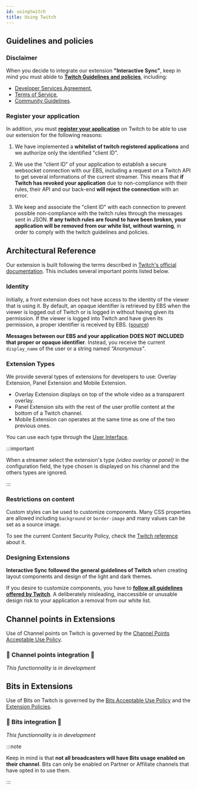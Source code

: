 ```yaml
---
id: usingtwitch
title: Using Twitch
---
```


## Guidelines and policies

### Disclaimer

When you decide to integrate our extension **"Interactive Sync"**, keep in mind you must abide to **[Twitch Guidelines and policies](https://dev.twitch.tv/docs/extensions/guidelines-and-policies)**, including:

-   [Developer Services Agreement](https://www.twitch.tv/p/fr-fr/legal/developer-agreement/),
-   [Terms of Service](https://www.twitch.tv/p/fr-fr/legal/terms-of-service/),
-   [Community Guidelines](https://www.twitch.tv/p/fr-fr/legal/community-guidelines/).

### Register your application

In addition, you must **[register your application](https://dev.twitch.tv/console/apps)** on Twitch to be able to use our extension for the following reasons:

1. We have implemented a **whitelist of twitch registered applications** and we authorize only the identified "client ID".

2. We use the "client ID" of your application to establish a secure websocket connection with our EBS, including a request on a Twitch API to get several informations of the current streamer. This means that **if Twitch has revoked your application** due to non-compliance with their rules, their API and our back-end **will reject the connection** with an error.

3. We keep and associate the "client ID" with each connection to prevent possible non-compliance with the twitch rules through the messages sent in JSON. **If any twitch rules are found to have been broken, your application will be removed from our white list, without warning**, in order to comply with the twitch guidelines and policies.

## Architectural Reference

Our extension is built following the terms described in [Twitch's official documentation](https://dev.twitch.tv/docs/extensions#architectural-reference). This includes several important points listed below.

### Identity

Initially, a front extension does not have access to the identity of the viewer that is using it. By default, an opaque identifier is retrieved by EBS when the viewer is logged out of Twitch or is logged in without having given its permission. If the viewer is logged into Twitch and have given its permission, a proper identifier is received by EBS. ([source](https://dev.twitch.tv/docs/extensions#identity))

**Messages between our EBS and your application DOES NOT INCLUDED that proper or opaque identifier**. Instead, you receive the current `display_name` of the user or a string named _"Anonymous"_.

### Extension Types

We provide several types of extensions for developers to use: Overlay Extension, Panel Extension and Mobile Extension.

-   Overlay Extension displays on top of the whole video as a transparent overlay.
-   Panel Extension sits with the rest of the user profile content at the bottom of a Twitch channel.
-   Mobile Extension can operates at the same time as one of the two previous ones.

You can use each type through the [User Interface](/docs/getting-started/create-ui#view-components).

:::important

When a streamer select the extension's type _(video overlay or panel)_ in the configuration field, the type chosen is displayed on his channel and the others types are ignored.

:::

### Restrictions on content

Custom styles can be used to customize components. Many CSS properties are allowed including `background` or `border-image` and many values can be set as a source image.

To see the current Content Security Policy, check the [Twitch reference](https://dev.twitch.tv/docs/extensions#restrictions-on-content) about it.

### Designing Extensions

**Interactive Sync followed the general guidelines of Twitch** when creating layout components and design of the light and dark themes.

If you desire to customize components, you have to **[follow all guidelines offered by Twitch](https://dev.twitch.tv/docs/extensions/designing)**. A deliberately misleading, inaccessible or unusable design risk to your application a removal from our white list.


## Channel points in Extensions

Use of Channel points on Twitch is governed by the [Channel Points Acceptable Use Policy](https://www.twitch.tv/p/fr-fr/legal/channel-points-acceptable-use-policy/).

### 🚧 Channel points integration 🚧

*This functionnality is in development*

## Bits in Extensions

Use of Bits on Twitch is governed by the [Bits Acceptable Use Policy](https://www.twitch.tv/p/fr-fr/legal/bits-acceptable-use/) and the [Extension Policies](https://dev.twitch.tv/docs/extensions/guidelines-and-policies/#6-bits-in-extensions).

### 🚧 Bits integration 🚧

*This functionnality is in development*

:::note

Keep in mind is that **not all broadcasters will have Bits usage enabled on their channel**. Bits can only be enabled on Partner or Affiliate channels that have opted in to use them.

:::

